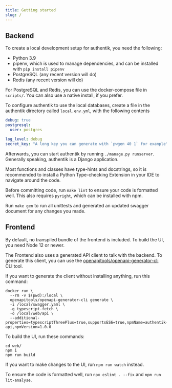```yaml
---
title: Getting started
slug: /
---
```


## Backend

To create a local development setup for authentik, you need the following:

- Python 3.9
- pipenv, which is used to manage dependencies, and can be installed with `pip install pipenv`
- PostgreSQL (any recent version will do)
- Redis (any recent version will do)

For PostgreSQL and Redis, you can use the docker-compose file in `scripts/`. You can also use a native install, if you prefer.

To configure authentik to use the local databases, create a file in the authentik directory called `local.env.yml`, with the following contents

```yaml
debug: true
postgresql:
  user: postgres

log_level: debug
secret_key: "A long key you can generate with `pwgen 40 1` for example"
```

Afterwards, you can start authentik by running `./manage.py runserver`. Generally speaking, authentik is a Django application.

Most functions and classes have type-hints and docstrings, so it is recommended to install a Python Type-checking Extension in your IDE to navigate around the code.

Before committing code, run `make lint` to ensure your code is formatted well. This also requires `pyright`, which can be installed with npm.

Run `make gen` to run all unittests and generated an updated swagger document for any changes you made.

## Frontend

By default, no transpiled bundle of the frontend is included. To build the UI, you need Node 12 or newer.

The Frontend also uses a generated API client to talk with the backend. To generate this client, you can use the [openapitools/openapi-generator-cli](https://github.com/OpenAPITools/openapi-generator) CLI tool.

If you want to generate the client without installing anything, run this command:

```shell
docker run \
  --rm -v $(pwd):/local \
  openapitools/openapi-generator-cli generate \
  -i /local/swagger.yaml \
  -g typescript-fetch \
  -o /local/web/api \
  --additional-properties=typescriptThreePlus=true,supportsES6=true,npmName=authentik-api,npmVersion=1.0.0
```

To build the UI, run these commands:

```
cd web/
npm i
npm run build
```

If you want to make changes to the UI, run `npm run watch` instead.

To ensure the code is formatted well, run `npx eslint . --fix` and `npm run lit-analyse`.

